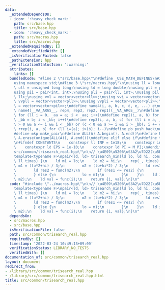 ```yaml
---
data:
  _extendedDependsOn:
  - icon: ':heavy_check_mark:'
    path: src/base.hpp
    title: src/base.hpp
  - icon: ':heavy_check_mark:'
    path: src/macros.hpp
    title: src/macros.hpp
  _extendedRequiredBy: []
  _extendedVerifiedWith: []
  _isVerificationFailed: false
  _pathExtension: hpp
  _verificationStatusIcon: ':warning:'
  attributes:
    links: []
  bundledCode: "#line 2 \"src/base.hpp\"\n#define _USE_MATH_DEFINES\n#include <bits/stdc++.h>\n\
    using namespace std;\n#line 3 \"src/macros.hpp\"\n\nusing ll = long long;\nusing\
    \ ull = unsigned long long;\nusing ld = long double;\nusing pll = pair<ll, ll>;\n\
    using pii = pair<int, int>;\nusing pli = pair<ll, int>;\nusing pil = pair<int,\
    \ ll>;\nusing vvl = vector<vector<ll>>;\nusing vvi = vector<vector<int>>;\nusing\
    \ vvpll = vector<vector<pll>>;\nusing vvpli = vector<vector<pli>>;\nusing vvpil\
    \ = vector<vector<pil>>;\n#define name4(i, a, b, c, d, e, ...) e\n#define rep(...)\
    \ name4(__VA_ARGS__, rep4, rep3, rep2, rep1)(__VA_ARGS__)\n#define rep1(i, a)\
    \ for (ll i = 0, _aa = a; i < _aa; i++)\n#define rep2(i, a, b) for (ll i = a,\
    \ _bb = b; i < _bb; i++)\n#define rep3(i, a, b, c) for (ll i = a, _bb = b; (c\
    \ > 0 && a <= i && i < _bb) or (c < 0 && a >= i && i > _bb); i += c)\n#define\
    \ rrep(i, a, b) for (ll i=(a); i>(b); i--)\n#define pb push_back\n#define eb emplace_back\n\
    #define mkp make_pair\n#define ALL(A) A.begin(), A.end()\n#define UNIQUE(A) sort(ALL(A)),\
    \ A.erase(unique(ALL(A)), A.end())\n#define elif else if\n#define tostr to_string\n\
    \n#ifndef CONSTANTS\n    constexpr ll INF = 1e18;\n    constexpr int MOD = 1000000007;\n\
    \    constexpr ld EPS = 1e-10;\n    constexpr ld PI = M_PI;\n#endif\n#line 2 \"\
    src/common/trisearch_real.hpp\"\n\n// \u4E09\u5206\u63A2\u7D22(\u5B9F\u6570)\n\
    template<typename F>\npair<ld, ld> trisearch_min(ld lo, ld hi, const F &func,\
    \ ll times) {\n    ld m1 = lo;\n    ld m2 = hi;\n    rep(_, times) {\n       \
    \ m1 = (lo*2+hi) / 3;\n        m2 = (lo+hi*2) / 3;\n        ld res1 = func(m1);\n\
    \        ld res2 = func(m2);\n        if (res1 <= res2) {\n            hi = m2;\n\
    \        } else {\n            lo = m1;\n        }\n    }\n    ld i = min(m1,\
    \ m2);\n    ld val = func(i);\n    return {i, val};\n}\n"
  code: "#include \"../macros.hpp\"\n\n// \u4E09\u5206\u63A2\u7D22(\u5B9F\u6570)\n\
    template<typename F>\npair<ld, ld> trisearch_min(ld lo, ld hi, const F &func,\
    \ ll times) {\n    ld m1 = lo;\n    ld m2 = hi;\n    rep(_, times) {\n       \
    \ m1 = (lo*2+hi) / 3;\n        m2 = (lo+hi*2) / 3;\n        ld res1 = func(m1);\n\
    \        ld res2 = func(m2);\n        if (res1 <= res2) {\n            hi = m2;\n\
    \        } else {\n            lo = m1;\n        }\n    }\n    ld i = min(m1,\
    \ m2);\n    ld val = func(i);\n    return {i, val};\n}\n"
  dependsOn:
  - src/macros.hpp
  - src/base.hpp
  isVerificationFile: false
  path: src/common/trisearch_real.hpp
  requiredBy: []
  timestamp: '2022-03-24 10:49:13+09:00'
  verificationStatus: LIBRARY_NO_TESTS
  verifiedWith: []
documentation_of: src/common/trisearch_real.hpp
layout: document
redirect_from:
- /library/src/common/trisearch_real.hpp
- /library/src/common/trisearch_real.hpp.html
title: src/common/trisearch_real.hpp
---
```

